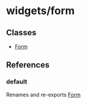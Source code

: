 # widgets/form

## Classes

- [Form](widgets.form.Class.Form.md)

## References

### default

Renames and re-exports [Form](widgets.form.Class.Form.md)
